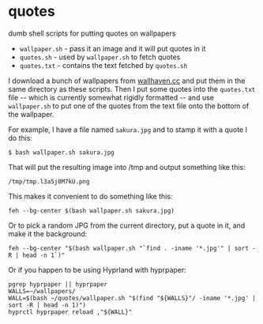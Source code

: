 # quotes

dumb shell scripts for putting quotes on wallpapers

* `wallpaper.sh` - pass it an image and it will put quotes in it
* `quotes.sh` - used by `wallpaper.sh` to fetch quotes
* `quotes.txt` - contains the text fetched by `quotes.sh`

I download a bunch of wallpapers from [wallhaven.cc](https://wallhaven.cc) and
put them in the same directory as these scripts.  Then I put some quotes into
the `quotes.txt` file -- which is currently somewhat rigidly formatted -- and
use `wallpaper.sh` to put one of the quotes from the text file onto the bottom
of the wallpaper.

For example, I have a file named `sakura.jpg` and to stamp it with a quote I do
this:

    $ bash wallpaper.sh sakura.jpg

That will put the resulting image into /tmp and output something like this:

    /tmp/tmp.l3a5j0M7kU.png

This makes it convenient to do something like this:

    feh --bg-center $(bash wallpaper.sh sakura.jpg)

Or to pick a random JPG from the current directory, put a quote in it, and make
it the background:

    feh --bg-center "$(bash wallpaper.sh "`find . -iname '*.jpg'" | sort -R | head -n 1`)"

Or if you happen to be using Hyprland with hyprpaper:

    pgrep hyprpaper || hyprpaper
    WALLS=~/wallpapers/
    WALL=$(bash ~/quotes/wallpaper.sh "$(find "${WALLS}"/ -iname '*.jpg' | sort -R | head -n 1)")
    hyprctl hyprpaper reload ,"${WALL}"
